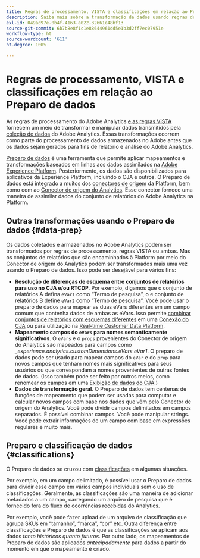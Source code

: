 ```yaml
---
title: Regras de processamento, VISTA e classificações em relação ao Preparo de dados do Conector de origem do Analytics
description: Saiba mais sobre a transformação de dados usando regras de processamento e VISTA em relação ao uso do Preparo de dados
exl-id: 049ad97e-0b4f-4163-a022-32661e48bf13
source-git-commit: 6b7b8e8f1c1e88644961dd5e1b3d2ff7ec07951e
workflow-type: ht
source-wordcount: '611'
ht-degree: 100%

---
```


# Regras de processamento, VISTA e classificações em relação ao Preparo de dados

As regras de processamento do Adobe Analytics [e as regras VISTA](https://experienceleague.adobe.com/docs/analytics/admin/admin-tools/processing-rules/processing-rules-configuration/processing-rule-order.html?lang=pt-BR) fornecem um meio de transformar e manipular dados transmitidos pela [coleção de dados](https://experienceleague.adobe.com/docs/analytics/analyze/reports-analytics/reporting-interface/overview-data-collection.html?lang=pt-BR) do Adobe Analytics. Essas transformações ocorrem como parte do processamento de dados armazenados no Adobe antes que os dados sejam gerados para fins de relatório e análise do Adobe Analytics.

[Preparo de dados](https://experienceleague.adobe.com/docs/experience-platform/data-prep/home.html?lang=pt-BR) é uma ferramenta que permite aplicar mapeamentos e transformações baseados em linhas aos dados assimilados na [Adobe Experience Platform](https://experienceleague.adobe.com/docs/experience-platform.html?lang=pt-BR). Posteriormente, os dados são disponibilizados para aplicativos da Experience Platform, incluindo o CJA e outros. O Preparo de dados está integrado a muitos dos [conectores de origem](https://experienceleague.adobe.com/docs/experience-platform/sources/home.html?lang=pt-BR) da Platform, bem como com ao [Conector de origem do Analytics](https://experienceleague.adobe.com/docs/experience-platform/sources/ui-tutorials/create/adobe-applications/analytics.html?lang=pt-BR). Esse conector fornece uma maneira de assimilar dados do conjunto de relatórios do Adobe Analytics na Platform.

## Outras transformações usando o Preparo de dados {#data-prep}

Os dados coletados e armazenados no Adobe Analytics podem ser transformados por regras de processamento, regras VISTA ou ambas. Mas os conjuntos de relatórios que são encaminhados à Platform por meio do Conector de origem do Analytics podem ser transformados mais uma vez usando o Preparo de dados. Isso pode ser desejável para vários fins:

* **Resolução de diferenças de esquema entre conjuntos de relatórios para uso no CJA e/ou RTCDP**. Por exemplo, digamos que o conjunto de relatórios A defina `eVar1` como “Termo de pesquisa”, o e conjunto de relatórios B define `eVar2` como “Termo de pesquisa”. Você pode usar o preparo de dados para mapear as duas eVars diferentes em um campo comum que contenha dados de ambas as eVars. Isso permite [combinar conjuntos de relatórios com esquemas diferentes](https://experienceleague.adobe.com/docs/analytics-platform/using/cja-usecases/combine-report-suites.html?lang=pt-BR) em uma [Conexão do CJA](/help/connections/overview.md) ou para utilização na [Real-time Customer Data Platform](https://experienceleague.adobe.com/docs/platform-learn/tutorials/application-services/rtcdp/understanding-the-real-time-customer-data-platform.html?lang=pt-BR).
* **Mapeamento campos do `eVars` para nomes semanticamente significativos**. O `eVars` e o `props` provenientes do Conector de origem do Analytics são mapeados para campos como _\_experience.analytics.customDimensions.eVars.eVar1_. O preparo de dados pode ser usado para mapear campos do `eVar` e do `prop` para novos campos que tenham nomes mais significativos para seus usuários ou que correspondam a nomes provenientes de outras fontes de dados. (Isso também pode ser feito por outros meios, como renomear os campos em uma [Exibição de dados do CJA](/help/data-views/create-dataview.md).)
* **Dados de transformação geral**. O Preparo de dados tem centenas de funções de mapeamento que podem ser usadas para computar e calcular novos campos com base nos dados que vêm pelo Conector de origem do Analytics. Você pode dividir campos delimitados em campos separados. É possível combinar campos. Você pode manipular strings. Você pode extrair informações de um campo com base em expressões regulares e muito mais.

## Preparo e classificação de dados {#classifications}

O Preparo de dados se cruzou com [classificações](https://experienceleague.adobe.com/docs/analytics/components/classifications/c-classifications.html?lang=pt-BR) em algumas situações.

Por exemplo, em um campo delimitado, é possível usar o Preparo de dados para dividir esse campo em vários campos individuais sem o uso de classificações. Geralmente, as classificações são uma maneira de adicionar metadados a um campo, carregando um arquivo de pesquisa que é fornecido fora do fluxo de ocorrências recebidas do Analytics.

Por exemplo, você pode fazer upload de um arquivo de classificação que agrupa SKUs em “tamanho”, “marca”, “cor” etc. Outra diferença entre classificações e Preparo de dados é que as classificações se aplicam aos dados _tanto históricos quanto futuros_. Por outro lado, os mapeamentos de Preparo de dados são aplicados _antecipadamente_ para dados a partir do momento em que o mapeamento é criado.

